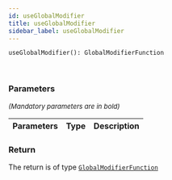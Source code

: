 ```yaml
---
id: useGlobalModifier
title: useGlobalModifier
sidebar_label: useGlobalModifier
---
```


```tsx
useGlobalModifier(): GlobalModifierFunction
```
<br/>



### Parameters

<font size="2"><i>(Mandatory parameters are in bold)</i></font>

| Parameters | Type | Description |
| --------- | ---- | ----------- |


### Return



The return is of type <code>[GlobalModifierFunction](/framework-api/types/GlobalModifierFunction.md)</code>